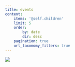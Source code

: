 ```yaml
---
title: events
content:
    items: '@self.children'
    limit: 5
    order:
        by: date
        dir: desc
    pagination: true
    url_taxonomy_filters: true
---
```


![](http://robot.xiaoxiaotong.org/2017/images/header-pic.jpg)